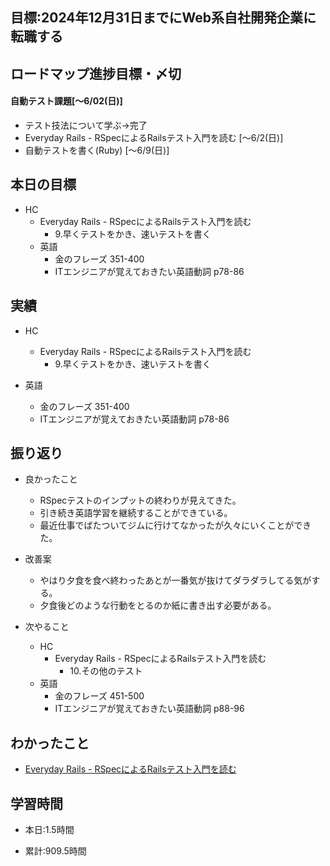 ## 目標:2024年12月31日までにWeb系自社開発企業に転職する

## ロードマップ進捗目標・〆切
#### 自動テスト課題[～6/02(日)]
* テスト技法について学ぶ→完了
* Everyday Rails - RSpecによるRailsテスト入門を読む [〜6/2(日)]
* 自動テストを書く(Ruby) [〜6/9(日)]

## 本日の目標
- HC
  - Everyday Rails - RSpecによるRailsテスト入門を読む
    - 9.早くテストをかき、速いテストを書く
  - 英語
    - 金のフレーズ 351-400
    - ITエンジニアが覚えておきたい英語動詞 p78-86

## 実績
- HC
  - Everyday Rails - RSpecによるRailsテスト入門を読む
    - 9.早くテストをかき、速いテストを書く
   

- 英語
  - 金のフレーズ 351-400
  - ITエンジニアが覚えておきたい英語動詞 p78-86

## 振り返り
- 良かったこと
  - RSpecテストのインプットの終わりが見えてきた。
  - 引き続き英語学習を継続することができている。
  - 最近仕事でばたついてジムに行けてなかったが久々にいくことができた。

- 改善案
  - やはり夕食を食べ終わったあとが一番気が抜けてダラダラしてる気がする。
  - 夕食後どのような行動をとるのか紙に書き出す必要がある。

- 次やること
  - HC
    - Everyday Rails - RSpecによるRailsテスト入門を読む
      - 10.その他のテスト
  - 英語
    - 金のフレーズ 451-500
    - ITエンジニアが覚えておきたい英語動詞 p88-96

## わかったこと
* [Everyday Rails - RSpecによるRailsテスト入門を読む](https://cherry-beat-86e.notion.site/Everyday-Rails-RSpec-Rails-b7a70475745646338e6dab1f0ab50e73?pvs=4)


## 学習時間
- 本日:1.5時間

- 累計:909.5時間